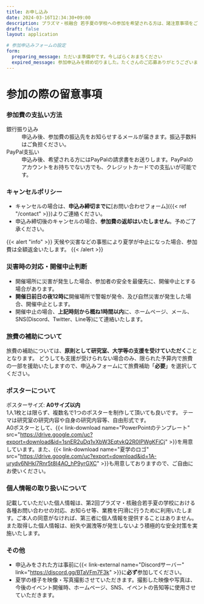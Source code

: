 ```yaml
---
title: お申し込み
date: 2024-03-16T12:34:30+09:00
description: プラズマ・核融合 若手夏の学校への参加を希望される方は、諸注意事項をご確認の上、お申し込みください。
draft: false
layout: application

# 参加申込みフォームの設定
form:
  preparing_message: ただいま準備中です。今しばらくおまちください
  expired_message: 参加申込みを締め切りました。たくさんのご応募ありがとうございました。
---
```


# 参加の際の留意事項<i class="bx bx-fw bx-md bxs-error"></i>

### 参加費の支払い方法<i class="bx bx-fw bx-md bxs-wallet"></i>

<dl>
  <dt>銀行振り込み <i class="bx bxs-bank"></i></dt>
  <dd>申込み後、参加費の振込先をお知らせするメールが届きます。振込手数料はご負担ください。</dd>
  <dt>PayPal支払い<i class="bx bxl-paypal"></i></dt>
  <dd>申込み後、希望される方にはPayPalの請求書をお送りします。PayPalのアカウントをお持ちでない方でも、クレジットカードでの支払いが可能です。</dd>
</dl>

### キャンセルポリシー<i class="bx bx-fw bx-md bxs-user-x"></i>

- キャンセルの場合は、**申込み締切までに**[お問い合わせフォーム]({{< ref "/contact" >}})よりご連絡ください。
- 申込み締切後のキャンセルの場合、**参加費の返却はいたしません**。予めご了承ください。<br>

{{< alert "info" >}}
天候や災害などの事態により夏学が中止になった場合、参加費は全額返金いたします。
{{< /alert >}}

### 災害時の対応・開催中止判断<i class="bx bx-fw bx-md bxs-calendar-x"></i>

- 開催場所に災害が発生した場合、参加者の安全を最優先に、開催中止とする場合があります。
- **開催日前日の夜12時に**開催場所で警報が発令、及び自然災害が発生した場合、開催中止とします。
- 開催中止の場合、**上記時刻から概ね1時間以内**に、ホームページ、メール、SNS(Discord、Twitter、Line等)にて連絡いたします。

### 旅費の補助について<i class="bx bx-fw bx-md bxs-train"></i>

旅費の補助については、**原則として研究室、大学等の支援を受けていただく**こととなります。
どうしても支援が受けられない場合のみ、限られた予算内で旅費の一部を援助いたしますので、申込みフォームにて旅費補助「**必要**」を選択してください。

### ポスターについて<i class="bx bx-fw bx-md bxs-user-detail"></i>

ポスターサイズ: **A0サイズ以内**<br>
1人1枚とは限らず、複数名で1つのポスターを制作して頂いても良いです。
テーマは研究室の研究内容や自身の研究内容等、自由形式です。<br>
A0ポスターとして、{{< link-download name="PowerPointのテンプレート" src="https://drive.google.com/uc?export=download&id=1snER2uDq1vXbW3EqtvkQ2R0IPWgKFiCj" >}}を用意しています。また、{{< link-download name="夏学のロゴ" src="https://drive.google.com/uc?export=download&id=1A-urydv6NHkl7Rnr5t8I4AO_hP9yrGXC" >}}も用意しておりますので、ご自由にお使いください。

### 個人情報の取り扱いについて<i class="bx bx-fw bx-md bx-id-card"></i>

記載していただいた個人情報は、第2回プラズマ・核融合若手夏の学校における各種お問い合わせの対応、お知らせ等、業務を円滑に行うために利用いたします。ご本人の同意がなければ、第三者に個人情報を提供することはありません。また取得した個人情報は、紛失や漏洩等が発生しないよう積極的な安全対策を実施いたします。

### その他<i class="bx bx-fw bx-md bxs-info-circle"></i>

- 申込みをされた方は事前に{{< link-external name="<i class='bx bxl-discord-alt'></i>Discordサーバー" link="https://discord.gg/BTaVFm7F3k" >}}に**必ず**参加してください。
- 夏学の様子を映像・写真撮影させていただきます。撮影した映像や写真は、今後のイベント開催時、ホームページ、SNS、イベントの告知等に使用させていただきます。
